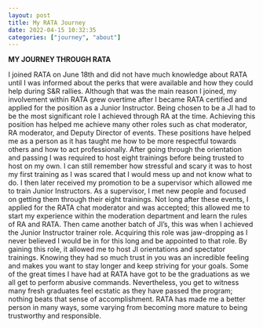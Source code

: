 ```yaml
---
layout: post
title: My RATA Journey
date: 2022-04-15 10:32:35
categories: ["journey", "about"]
---
```


**MY JOURNEY THROUGH RATA**
	
I joined RATA on June 18th and did not have much knowledge about RATA until I was informed about the perks that were available and how they could help during S&R rallies. Although that was the main reason I joined, my involvement within RATA grew overtime after I became RATA certified and applied for the position as a Junior Instructor. Being chosen to be a JI had to be the most significant role I achieved through RA at the time. Achieving this position has helped me achieve many other roles such as chat moderator, RA moderator, and Deputy Director of events. These positions have helped me as a person as it has taught me how to be more respectful towards others and how to act professionally. After going through the orientation and passing I was required to host eight trainings before being trusted to host on my own. I can still remember how stressful and scary it was to host my first training as I was scared that I would mess up and not know what to do. I then later received my promotion to be a supervisor which allowed me to train Junior Instructors. As a supervisor, I met new people and focused on getting them through their eight trainings. Not long after these events, I applied for the RATA chat moderator and was accepted; this allowed me to start my experience within the moderation department and learn the rules of RA and RATA. Then came another batch of JI’s, this was when I achieved the Junior Instructor trainer role. Acquiring this role was jaw-dropping as I never believed I would be in for this long and be appointed to that role. By gaining this role, it allowed me to host JI orientations and spectator trainings. Knowing they had so much trust in you was an incredible feeling and makes you want to stay longer and keep striving for your goals. Some of the great times I have had at RATA have got to be the graduations as we all get to perform abusive commands. Nevertheless, you get to witness many fresh graduates feel ecstatic as they have passed the program; nothing beats that sense of accomplishment. RATA has made me a better person in many ways, some varying from becoming more mature to being trustworthy and responsible.